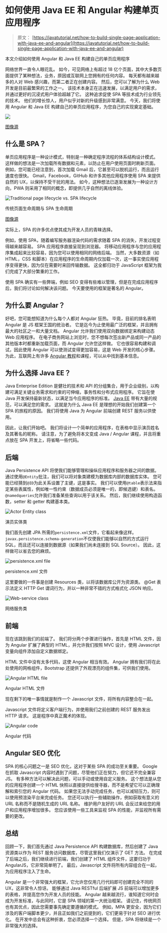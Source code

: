 # 如何使用 Java EE 和 Angular 构建单页应用程序

> 原文： [https://javatutorial.net/how-to-build-single-page-application-with-java-ee-and-angular](https://javatutorial.net/how-to-build-single-page-application-with-java-ee-and-angular)

本文介绍如何使用 Angular 和 Java EE 构建自己的单页应用程序

网络世界一直令人眼花乱。 如今，可见网络上有超过 18 亿个页面，其中大多数页面提供了某种想法，业务，原因或互联网上您拥有的任何内容。 每天都有越来越多的人对 Web 感兴趣，而第二者正在创建内容。 然后，您可以了解为什么 Web 开发是目前最繁荣的工作之一。 该技术本身正在迅速发展，以满足用户的需求，并通过更好的沉浸式用户体验超越了它。 这种追求促使 SPA 等技术成为行业领先的技术。 他们的增长惊人，用户似乎对新的升级感到非常满意。 今天，我们将使用 Angular 和 Java EE 构建自己的单页应用程序，为您自己的实现奠定基础。

![](img/6c562ad1be1e6841c2e2cd6db441c1f2.jpg)

[图像源](https://koukia.ca/going-single-page-app-or-traditional-web-app-cedb10041b50)

## 什么是 SPA？

单页应用程序是一种设计模式，特别是一种确定程序流程的体系结构设计模式。 这样做的想法是一次加载所有数据和元素，以防止在用户使用页面时刷新页面。 例如，您可能已经注意到，首次加载 Gmail 后，它甚至可以脱机运行，而且运行速度也很快。 Gmail，Facebook，GitHub 和许多其他应用程序使用 SPA 来提供自然的 UX，以保持不受干扰的用法。 如今，这种想法已逐渐发展为一种设计方向，PWA 则采用了相同的概念，即提供几乎自然的离线体验。

![Traditional page lifecycle vs. SPA lifecycle](img/ded351ccbdd0cdcb8cf9826a38421aa4.jpg)

传统页面生命周期与 SPA 生命周期

[图像源](https://msdn.microsoft.com/en-us/magazine/dn463786.aspx)

实际上，SPA 的许多优点使其成为开发人员的青睐选择。

例如，使用 SPA，随着编写服务器渲染代码的需求随着 SPA 的消失，开发过程变得越来越容易。 SPA 应用程序直接呈现到浏览器。 将移动应用程序与您的应用程序集成起来比较容易，因为您可以使用相同的网络后端。 当然，大多数资源（如 HTML，CSS 和脚本）在应用程序的生命周期内仅加载一次，这一事实使应用程序变得更快，因为仅在需要时来回传输数据。 这全都归功于 JavaScript 框架为我们完成了大部分繁重的工作。

使用 SPA 确实有一些弊端，例如 SEO 变得有些难以管理，但是在完成应用程序后，我们将讨论如何解决该问题。 今天要使用的框架是著名的 Angular。

## 为什么要 Angular？

好吧，您可能想知道为什么每个人都对 Angular 狂热。 毕竟，目前的排名表明 Angular 是 JS 框架王国的统治者。 它是迄今为止使用最广泛的框架，并且拥有最大的社区之一和大量文档。 Angular 允许我们使用双向数据绑定来构建动态 Web 应用程序。 在电子商务网站上浏览时，您不想每次签出新产品或同一产品的其他版本时都重新加载页面，而 Angular 允许您这样做。 它也很容易构建和调试，因此使用 Angular 可以使测试变得更加容易，这是 Web 开发的核心步骤。 为此，互联网上有许多 [Angular 教程](https://hackr.io/tutorials/learn-angular)和课程，可以从中找到基本信息。

## 为什么选择 Java EE？

Java Enterprise Edition 是健壮的技术和 API 的分组集合，用于企业级别，以构建可满足关键业务需求和约束的可伸缩，事务性和分布式应用程序。 它旨在使 Java 开发保持最新状态，以满足当今应用程序的标准。 [Java EE](https://javatutorial.net/category/java-ee) 带有大量的规范，可以满足您的需求。 这就是为什么 Java EE 是理想的开始我们创建第一个 SPA 的旅程的原因。 我们将使用 Java 为 Angular 前端创建 REST 服务以供使用。

因此，让我们开始吧。 我们将设计一个简单的应用程序，在表格中显示演员姓名及其著名的昵称。 请注意，为了避免将本文变成 Java / Angular 课程，并且将重点放在 SPA 开发上，将省略一些代码。

## 后端

Java Persistence API 将使我们能够管理和操纵应用程序和服务器之间的数据。 通过使用`@Entity`批注，我们可以将对象类建模为数据库内部的数据库实体。 您可能已经猜到`@ID`为此关系设置了主键，这是事实。 我们可以使用`@table`表示法来指定某些表属性，例如唯一性约束（数据成员必须是唯一的，即候选键）和表名。 `@namedqueries`允许我们准备某些查询以用于该关系。 然后，我们继续使用构造函数，setter 和 getter 构建基本类。

![Actor Entity class](img/2d0c4fa1f3b3a5503b8970144d0f2d73.jpg)

演员实体类

我们首先创建 JPA 所需的`persistence.xml`文件，它看起来像这样。 `javax.persistence.schema-generation`不仅使我们能够以自然的方式运行 SQL，而且还可以连接到数据源（如果我们尚未连接到 SQL Source）。 因此，这样做可以省去您的麻烦。

![persistence.xml file](img/798d772673e063e74779dd0203b35c1e.jpg)

persistence.xml 文件

这里要做的一件事是创建 Resources 类，以将该数据库公开为资源类。 @Get 表示法定义 HTTP Get 谓词行为，并以一种非常不错的方式格式化 JSON 响应。

![Web-service class](img/cfc802204d84089510290f6f5f7084f0.jpg)

网络服务类

## 前端

现在该跳到我们的前端了。 我们将分两个步骤进行操作，首先是 HTML 文件，因为 Angular 扩展了典型的 HTML，并允许我们按照 MVC 设计，使用 Javascript 变量向组件添加自定义数据绑定。

HTML 文件中没有太多代码，这使 Angular 相当有效。 Angular 拥有我们将在此处使用的网格组件，Bootstrap 还提供了外观漂亮的组件集，可供我们使用。

![Angular HTML file](img/5127732c53803d1698584f04078ec531.jpg)

Angular HTML 文件

现在剩下的唯一事情就是制作一个 Javascript 文件，将所有内容整合在一起。

Javascript 文件将定义客户端行为，并使用我们之前创建的 REST 服务发出 HTTP 请求。 这是程序中真正魔术的体现。

![Angular code](img/bd62942479fa605bf6cc265d567d1500.jpg)

Angular 代码

## Angular SEO 优化

SPA 的核心问题之一是 SEO 优化，这对于某些 SPA 的成功至关重要。 Google 在抓取 Javascript 内容时遇到了问题，尽管他们正在努力，但它还不完全兼容 JS。 有多种方法可以解决此问题，可以手动或使用自定义服务。 这个想法是从您的应用程序创建一个 HTML 快照以直接提供给搜寻器，而不是希望它可以正确理解和索引您的 Angular 代码。 如果您无法手动完成任务，也可以减轻压力，则可以使用预渲染平台来完成任务。 您还可以执行一些辅助操作，例如获取有意义的 URL 名称而不是随机生成的 URL 名称。 维护用户友好的 URL 会反过来给您的用户和应用程序增加很多。 您应该使用一些工具来监视 SPA 的性能，并监视所有需要的更改。

## 总结

回顾一下，我们首先通过 Java Persistence API 构建数据库，然后创建了 Java 资源类以作为 REST 服务访问数据库，尽管这里我们仅演示了 GET 方法。 在完成了后端之后，我们继续进行前端，我们创建了 HTML 组件文件，这要归功于 AngularJS，它非常简单明了。 最后，Javascript 文件将所有内容组合在一起，为应用程序注入了生命。

Angular 是一个非常强大的框架，它允许您仅用几行代码即可创建完全不同的 UX，这非常令人惊讶。 能够通过 Java RESTful 后端扩展 JS 前端可以增加更多的表格，并提高您作为开发人员的技能。 Angular 越来越流行，谁知道它何时会成为开发标准，与此同时，它是 SPA 领域的第一大统治框架。 请记住，传统网页也有其优点，因此您需要事先确定要遵循的模式。 例如，MPA 更安全，因为它们涉及的客户端脚本更少，并且正如我们之前提到的，它们更易于针对 SEO 进行优化。 在开发中总会有这种折衷，您必须选择一个选择。 但是，SPA 将继续是一个非常强大的选择。